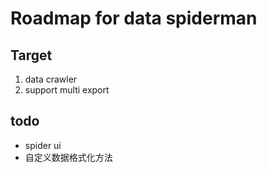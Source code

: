 # Roadmap for data spiderman

## Target
1. data crawler 
2. support multi export

## todo 
- spider ui
- 自定义数据格式化方法
